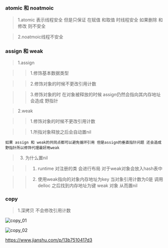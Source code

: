 ### atomic 和 noatmoic

> 1.atomic 表示线程安全 但是只保证 在赋值 和取值 时线程安全 如果删除 和修改 则不安全

> 2.noatmoic线程不安全


### assign 和 weak

> 1.assign 

>> 1.修饰基本数据类型

>> 2.修饰对象的时候不更改引用计数

>> 3.修饰对象的时 在对象被释放的时候 assign仍然会指向其内存地址 会造成 野指针


> 2.weak

>> 1.修饰对象的时候不更改引用计数

>> 1.所指对象释放之后会自动置nil

```
如果 assign 和 weak的共同点都可以避免循环引用 但是assign的垂直指针问题 还会造成 野指针所以修饰代理最好用weak
```
> 3. 为什么置nil

>>1. runtime 对注册的类 会进行布局 对于weak对象会放入hash表中

>>2. 使用weak指向的对象内存地址为key 当对象引用计数为0是 调用delloc 之后找到内存地址为键 weak 对象 从而置nil



### copy

> 1.深拷贝 不会修改引用计数

![copy_01](https://raw.githubusercontent.com/qwerOC/testOne/qwerOC-patch-1/WechatIMG14.png)

![copy_02](https://github.com/qwerOC/testOne/blob/qwerOC-patch-1/WechatIMG15.png?raw=true)


https://www.jianshu.com/p/13b7510417d3
